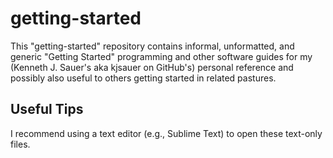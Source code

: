 # getting-started
This "getting-started" repository contains informal, unformatted, and generic "Getting Started" programming and other software guides for my (Kenneth J. Sauer's aka kjsauer on GitHub's) personal reference and possibly also useful to others getting started in related pastures.

## Useful Tips
I recommend using a text editor (e.g., Sublime Text) to open these text-only files.